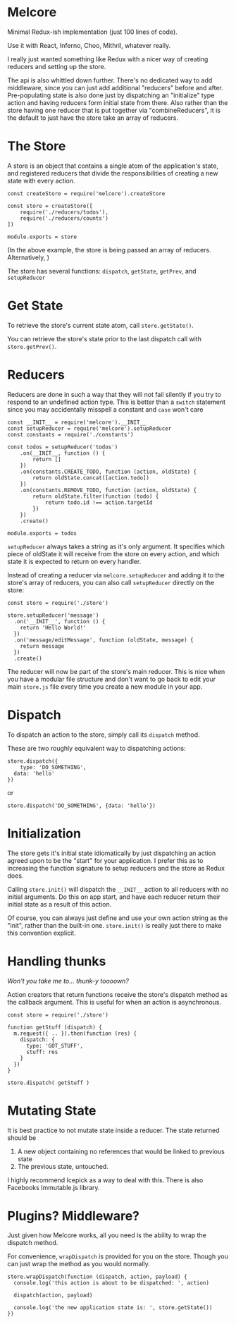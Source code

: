 # Melcore

Minimal Redux-ish implementation (just 100 lines of code).

Use it with React, Inferno, Choo, Mithril, whatever really.

I really just wanted something like Redux with a nicer way of creating reducers
and setting up the store.

The api is also whittled down further. There's no dedicated way to add middleware,
since you can just add additional "reducers" before and after. Pre-populating state is
also done just by dispatching an "initialize" type action and having reducers form
initial state from there. Also rather than the store having one reducer that is put
together via "combineReducers", it is the default to just have the store take an array of
reducers.

# The Store

A store is an object that contains a single atom of the application's state,
and registered reducers that divide the responsibilities of creating a new
state with every action.

```
const createStore = require('melcore').createStore

const store = createStore([
	require('./reducers/todos'),
	require('./reducers/counts')
])

module.exports = store
```
(In the above example, the store is being passed an array of reducers. Alternatively,
)

The store has several functions: `dispatch`, `getState`, `getPrev`, and `setupReducer`

# Get State

To retrieve the store's current state atom, call `store.getState()`.

You can retrieve the store's state prior to the last dispatch call with `store.getPrev()`.

# Reducers

Reducers are done in such a way that they will not fail silently if
you try to respond to an undefined action type. This is better than a `switch`
statement since you may accidentally misspell a constant and `case` won't care

```
const __INIT__ = require('melcore').__INIT__
const setupReducer = require('melcore').setupReducer
const constants = require('./constants')

const todos = setupReducer('todos')
	.on(__INIT__, function () {
		return []
	})
	.on(constants.CREATE_TODO, function (action, oldState) {
		return oldState.concat([action.todo])
	})
	.on(constants.REMOVE_TODO, function (action, oldState) {
		return oldState.filter(function (todo) {
			return todo.id !== action.targetId
		})
	})
	.create()

module.exports = todos
```

`setupReducer` always takes a string as it's only argument. It specifies which piece of
oldState it will receive from the store on every action, and which state it is
expected to return on every handler.

Instead of creating a reducer via `melcore.setupReducer` and adding it to the store's
array of reducers, you can also call `setupReducer` directly on the store:

```
const store = require('./store')

store.setupReducer('message')
  .on('__INIT__', function () {
    return 'Hello World!'
  })
  .on('message/editMessage', function (oldState, message) {
    return message
  })
  .create()
```

The reducer will now be part of the store's main reducer. This is nice when
you have a modular file structure and don't want to go back to edit your main
`store.js` file every time you create a new module in your app.

# Dispatch

To dispatch an action to the store, simply call its `dispatch` method.

These are two roughly equivalent way to dispatching actions:

```
store.dispatch({
	type: 'DO_SOMETHING',
  data: 'hello'
})
```

or

```
store.dispatch('DO_SOMETHING', {data: 'hello'})
```

# Initialization

The store gets it's initial state idiomatically by just dispatching an action agreed
upon to be the "start" for your application. I prefer this as to increasing the
function signature to setup reducers and the store as Redux does.

Calling `store.init()` will dispatch the `__INIT__` action to all reducers with
no initial arguments. Do this on app start, and have each reducer return their
initial state as a result of this action.

Of course, you can always just define and use your own action string as the "init",
rather than the built-in one. `store.init()` is really just there to make this
convention explicit.

# Handling thunks
_Won't you take me to... thunk-y toooown?_  

Action creators that return functions receive the store's dispatch method
as the callback argument. This is useful for when an action is asynchronous.

```
const store = require('./store')

function getStuff (dispatch) {
  m.request({ .. }).then(function (res) {
    dispatch: {
      type: 'GOT_STUFF',
      stuff: res
    }
  })
}

store.dispatch( getStuff )
```

# Mutating State

It is best practice to not mutate state inside a reducer. The state returned should
be
1. A new object containing no references that would be linked to previous state
2. The previous state, untouched.

I highly recommend Icepick as a way to deal with this.
There is also Facebooks Immutable.js library.

# Plugins? Middleware?

Just given how Melcore works, all you need is the ability to wrap the dispatch method.

For convenience, `wrapDispatch` is provided for you on the store. Though you can just
wrap the method as you would normally.

```
store.wrapDispatch(function (dispatch, action, payload) {
  console.log('this action is about to be dispatched: ', action)
  
  dispatch(action, payload)
  
  console.log('the new application state is: ', store.getState())
})
```